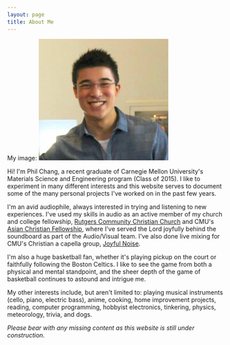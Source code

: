 ```yaml
---
layout: page
title: About Me
---
```


My image:
![alt text](/images/mainprofile.jpg)


Hi! I'm Phil Chang, a recent graduate of Carnegie Mellon University's Materials Science and Engineering program (Class of 2015). I like to experiment in many different interests and this website serves to document some of the many personal projects I've worked on in the past few years.

I'm an avid audiophile, always interested in trying and listening to new experiences. I've used my skills in audio as an active member of my church and college fellowship, [Rutgers Community Christian Church](http://ec.rccc.org/) and CMU's [Asian Christian Fellowship](http://acfpcc.org/), where I've served the Lord joyfully behind the soundboard as part of the Audio/Visual team. I've also done live mixing for CMU's Christian a capella group, [Joyful Noise](http://cmujoyfulnoise.com/).

I'm also a huge basketball fan, whether it's playing pickup on the court or faithfully following the Boston Celtics. I like to see the game from both a physical and mental standpoint, and the sheer depth of the game of basketball continues to astound and intrigue me.

My other interests include, but aren't limited to: playing musical instruments (cello, piano, electric bass), anime, cooking, home improvement projects, reading, computer programming, hobbyist electronics, tinkering, physics, meteorology, trivia, and dogs.

*Please bear with any missing content as this website is still under construction.*


<!---
<p class="message">
  Hey there! This page is included as an example. Feel free to customize it for your own use upon downloading. Carry on!
</p>

In the novel, *The Strange Case of Dr. Jeykll and Mr. Hyde*, Mr. Poole is Dr. Jekyll's virtuous and loyal butler. Similarly, Poole is an upstanding and effective butler that helps you build Jekyll themes. It's made by [@mdo](https://twitter.com/mdo).

There are currently two themes built on Poole:

* [Hyde](http://hyde.getpoole.com)
* [Lanyon](http://lanyon.getpoole.com)

Learn more and contribute on [GitHub](https://github.com/poole).

## Setup

Some fun facts about the setup of this project include:

* Built for [Jekyll](http://jekyllrb.com)
* Developed on GitHub and hosted for free on [GitHub Pages](https://pages.github.com)
* Coded with [Sublime Text 2](http://sublimetext.com), an amazing code editor
* Designed and developed while listening to music like [Blood Bros Trilogy](https://soundcloud.com/maddecent/sets/blood-bros-series)

Have questions or suggestions? Feel free to [open an issue on GitHub](https://github.com/poole/issues/new) or [ask me on Twitter](https://twitter.com/mdo).

Thanks for reading!
-->